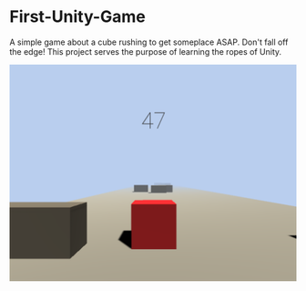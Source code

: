 # First-Unity-Game
A simple game about a cube rushing to get someplace ASAP. Don't fall off the edge!
This project serves the purpose of learning the ropes of Unity.

![](Screenshots/Screenshot%20(39).png)
